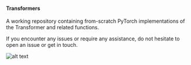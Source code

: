#### Transformers
A working repository containing from-scratch PyTorch implementations of the Transformer and related functions.

If you encounter any issues or require any assistance, do not hesitate to open an issue or get in touch.

![alt text](https://slack-imgs.com/?c=1&url=https%3A%2F%2Fwww.thespruce.com%2Fthmb%2FCG6T8EjAeGCjHKES-5xcRbMy05M%3D%2F1500x1500%2Ffilters%3Ano_upscale()%3Amax_bytes(150000)%3Astrip_icc()%2FRescue_Bots_Optimus_Prime_Racing_trailer-585d93633df78ce2c3237f7e.jpg)
